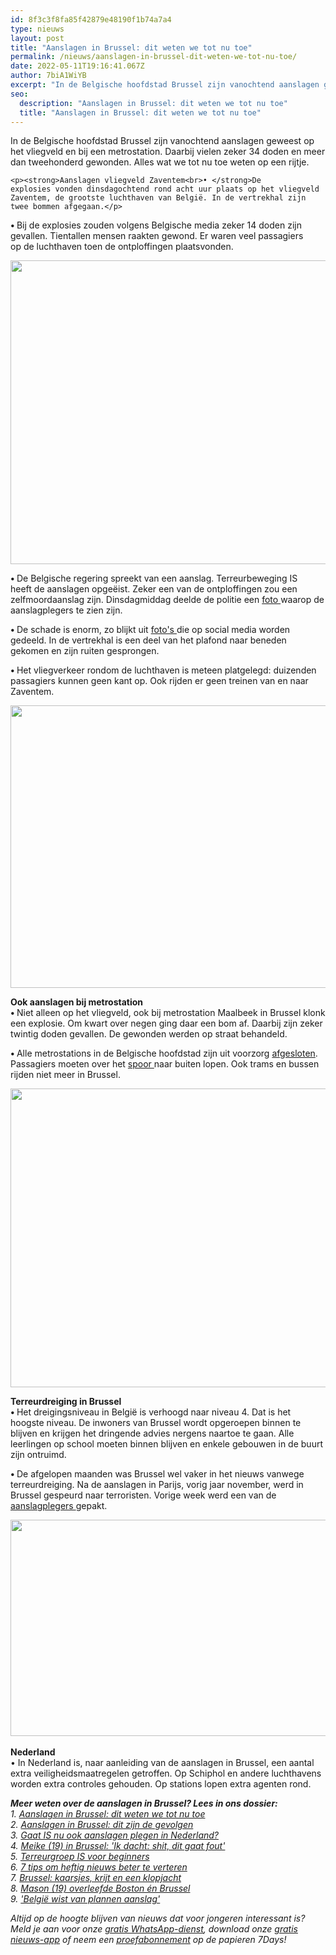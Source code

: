 ```yaml
---
id: 8f3c3f8fa85f42879e48190f1b74a7a4
type: nieuws
layout: post
title: "Aanslagen in Brussel: dit weten we tot nu toe"
permalink: /nieuws/aanslagen-in-brussel-dit-weten-we-tot-nu-toe/
date: 2022-05-11T19:16:41.067Z
author: 7biA1WiYB
excerpt: "In de Belgische hoofdstad Brussel zijn vanochtend aanslagen geweest op het vliegveld en bij een metrostation. Daarbij vielen zeker 34 doden en meer dan tweehonderd gewonden. Alles wat we tot nu toe weten op een rijtje.  "
seo:
  description: "Aanslagen in Brussel: dit weten we tot nu toe"
  title: "Aanslagen in Brussel: dit weten we tot nu toe"
---
```

In de Belgische hoofdstad Brussel zijn vanochtend aanslagen geweest op het vliegveld en bij een metrostation. Daarbij vielen zeker 34 doden en meer dan tweehonderd gewonden. Alles wat we tot nu toe weten op een rijtje.  

    <p><strong>Aanslagen vliegveld Zaventem<br>• </strong>De explosies vonden dinsdagochtend rond acht uur plaats op het vliegveld Zaventem, de grootste luchthaven van België. In de vertrekhal zijn twee bommen afgegaan.</p>
<p><strong>• </strong>Bij de explosies zouden volgens Belgische media zeker 14 doden zijn gevallen. Tientallen mensen raakten gewond. Er waren veel passagiers op de luchthaven toen de ontploffingen plaatsvonden.</p>
<p><div class="media media-element-container media-default"><div id="file-17078" class="file file-image file-image-jpeg">

        
  
  <div class="content">
    <img title="Beeld: Twitter" height="486" width="864" class="media-element file-default" src="https://original.sevendays.nl/sites/default/files/864x486_0.jpg" alt="">  </div>

  
</div>
</div>
<p><strong>• </strong>De Belgische regering spreekt van een aanslag. Terreurbeweging IS heeft de aanslagen opgeëist. Zeker een van de ontploffingen zou een zelfmoordaanslag zijn. Dinsdagmiddag deelde de politie een <a href="http://www.rtlnieuws.nl/nieuws/binnenland/terreuraanslagen-brussel" target="_blank">foto </a>waarop de aanslagplegers te zien zijn.</p>
<p><strong>• </strong>De schade is enorm, zo blijkt uit <a href="https://twitter.com/tycoonewsEARTH/status/712196580938539008?ref_src=twsrc%5Etfw" target="_blank">foto's </a>die op social media worden gedeeld. In de vertrekhal is een deel van het plafond naar beneden gekomen en zijn ruiten gesprongen.</p>
<p><strong>• </strong>Het vliegverkeer rondom de luchthaven is meteen platgelegd: duizenden passagiers kunnen geen kant op. Ook rijden er geen treinen van en naar Zaventem.</p>
<p><div class="media media-element-container media-default"><div id="file-17081" class="file file-image file-image-jpeg">

        
  
  <div class="content">
    <img title="Beeld: Twitter" height="434" width="816" style="height: 452px; width: 850px;" class="media-element file-default" src="https://original.sevendays.nl/sites/default/files/maalbeek.jpg" alt="">  </div>

  
</div>
</div>
<p><strong>Ook aanslagen bij metrostation</strong><br><strong>• </strong>Niet alleen op het vliegveld, ook bij metrostation Maalbeek in Brussel klonk een explosie. Om kwart over negen ging daar een bom af. Daarbij zijn zeker twintig doden gevallen. De gewonden werden op straat behandeld.</p>
<p><strong>• </strong>Alle metrostations in de Belgische hoofdstad zijn uit voorzorg <a href="https://twitter.com/STIBMIVB" target="_blank">afgesloten</a>. Passagiers moeten over het <a href="https://twitter.com/tycoonewsEARTH/status/712200931400683520" target="_blank">spoor </a>naar buiten lopen. Ook trams en bussen rijden niet meer in Brussel.</p>
<p><div class="media media-element-container media-default"><div id="file-17082" class="file file-image file-image-jpeg">

        
  
  <div class="content">
    <img title="Beeld: Twitter" height="576" width="1024" style="height: 478px; width: 850px;" class="media-element file-default" src="https://original.sevendays.nl/sites/default/files/CeJLNfBUYAAB3HX.jpg" alt="">  </div>

  
</div>
</div>
<p><strong>Terreurdreiging in Brussel</strong><br><strong>• </strong>Het dreigingsniveau in België is verhoogd naar niveau 4. Dat is het hoogste niveau. De inwoners van Brussel wordt opgeroepen binnen te blijven en krijgen het dringende advies nergens naartoe te gaan. Alle leerlingen op school moeten binnen blijven en enkele gebouwen in de buurt zijn ontruimd.</p>
<p><strong>• </strong>De afgelopen maanden was Brussel wel vaker in het nieuws vanwege terreurdreiging. Na de aanslagen in Parijs, vorig jaar november, werd in Brussel gespeurd naar terroristen. Vorige week werd een van de <a href="https://original.sevendays.nl/nieuws/zo-terreurverdachte-abdeslam-opgepakt" target="_blank">aanslagplegers </a>gepakt. </p>
<p><div class="media media-element-container media-default"><div id="file-17080" class="file file-image file-image-jpeg">

        
  
  <div class="content">
    <img title="Beeld: ANP" height="535" width="1316" style="font-size: 13.008px; line-height: 20.0063px; height: 346px; width: 850px;" class="media-element file-default" src="https://original.sevendays.nl/sites/default/files/schiphol.jpg" alt="">  </div>

  
</div>
</div><br><strong>Nederland</strong><br>• In Nederland is, naar aanleiding van de aanslagen in Brussel, een aantal extra veiligheidsmaatregelen getroffen. Op Schiphol en andere luchthavens worden extra controles gehouden. Op stations lopen extra agenten rond. 
<p><em><strong>Meer weten over de aanslagen in Brussel? Lees in ons dossier:</strong><br>1. <a href="https://original.sevendays.nl/nieuws/aanslagen-brussel-dit-weten-we-tot-nu-toe">Aanslagen in Brussel: dit weten we tot nu toe</a><br>2. <a href="https://original.sevendays.nl/nieuws/aanslagen-brussel-dit-zijn-de-gevolgen">Aanslagen in Brussel: dit zijn de gevolgen</a><br>3. <a href="https://original.sevendays.nl/nieuws/gaat-ook-aanslagen-plegen-nederland">Gaat IS nu ook aanslagen plegen in Nederland?</a><br>4. <a href="https://original.sevendays.nl/nieuws/meike-19-brussel-ik-dacht-shit-dit-gaat-fout">Meike (19) in Brussel: 'Ik dacht: shit, dit gaat fout'</a><br>5. <a href="https://original.sevendays.nl/nieuws/terreurgroep-voor-beginners">Terreurgroep IS voor beginners</a></em><br><em>6. <a href="https://original.sevendays.nl/nieuws/7-tips-om-heftig-nieuws-beter-te-verteren">7 tips om heftig nieuws beter te verteren</a><br>7. <a href="https://original.sevendays.nl/nieuws/brussel-kaarsjes-krijt-en-een-klopjacht">Brussel: kaarsjes, krijt en een klopjacht</a><br>8. <a href="https://original.sevendays.nl/nieuws/mason-19-overleefde-boston-%C3%A9n-brussel">Mason (19) overleefde Boston én Brussel</a><br>9. <a href="https://original.sevendays.nl/nieuws/belgi%C3%AB-wist-van-plannen-aanslag">'België wist van plannen aanslag'</a></em></p>
<p><em>Altijd op de hoogte blijven van nieuws dat voor jongeren interessant is? Meld je aan voor onze <a href="https://original.sevendays.nl/whatsapp">gratis WhatsApp-dienst</a>, download onze <a href="https://original.sevendays.nl/app">gratis nieuws-app</a> of neem een <a href="https://original.sevendays.nl/abonnement">proefabonnement</a> op de papieren 7Days!</em></p>  
